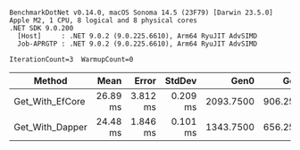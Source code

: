 ```

BenchmarkDotNet v0.14.0, macOS Sonoma 14.5 (23F79) [Darwin 23.5.0]
Apple M2, 1 CPU, 8 logical and 8 physical cores
.NET SDK 9.0.200
  [Host]     : .NET 9.0.2 (9.0.225.6610), Arm64 RyuJIT AdvSIMD
  Job-APRGTP : .NET 9.0.2 (9.0.225.6610), Arm64 RyuJIT AdvSIMD

IterationCount=3  WarmupCount=0  

```
| Method          | Mean     | Error    | StdDev   | Gen0      | Gen1     | Gen2     | Allocated |
|---------------- |---------:|---------:|---------:|----------:|---------:|---------:|----------:|
| Get_With_EfCore | 26.89 ms | 3.812 ms | 0.209 ms | 2093.7500 | 906.2500 | 406.2500 |  14.83 MB |
| Get_With_Dapper | 24.48 ms | 1.846 ms | 0.101 ms | 1343.7500 | 656.2500 | 250.0000 |   9.59 MB |
